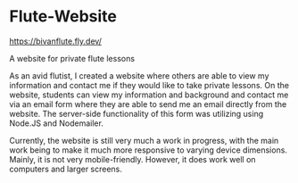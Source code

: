 # Flute-Website

https://bivanflute.fly.dev/ 

A website for private flute lessons

As an avid flutist, I created a website where others are able to view my information and contact me if they would like to take private lessons. On the website, students can view my information and background and contact me via an email form where they are able to send me an email directly from the website. The server-side functionality of this form was utilizing using Node.JS and Nodemailer. 



Currently, the website is still very much a work in progress, with the main work being to make it much more responsive to varying device dimensions. Mainly, it is not very mobile-friendly. However, it does work well on computers and larger screens.
